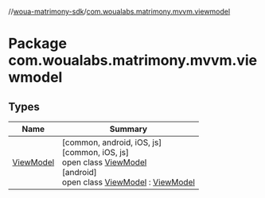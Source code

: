 //[woua-matrimony-sdk](../../index.md)/[com.woualabs.matrimony.mvvm.viewmodel](index.md)

# Package com.woualabs.matrimony.mvvm.viewmodel

## Types

| Name | Summary |
|---|---|
| [ViewModel](-view-model/index.md) | [common, android, iOS, js]<br>[common, iOS, js]<br>open class [ViewModel](-view-model/index.md)<br>[android]<br>open class [ViewModel](-view-model/index.md) : [ViewModel](https://developer.android.com/reference/kotlin/androidx/lifecycle/ViewModel.html) |
